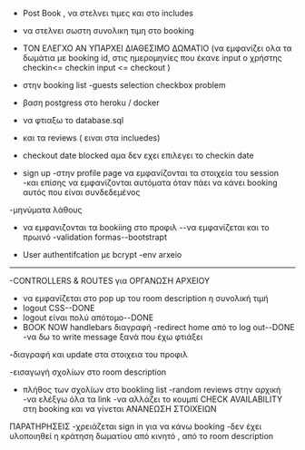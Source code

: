 - Post Book , να στελνει τιμες και στο includes 
- να στελνει σωστη συνολικη τιμη στο booking 
- TON ΕΛΕΓΧΟ ΑΝ ΥΠΑΡΧΕΙ ΔΙΑΘΕΣΙΜΟ ΔΩΜΑΤΙΟ (να εμφανίζει ολα τα δωμάτια
με booking id, στις ημερομηνίες που έκανε input ο χρήστης checkin<= checkin input <= checkout )
- στην booking list -guests selection checkbox problem 

- βαση postgress στο heroku / docker 
- να φτιαξω το database.sql 

- και τα reviews ( ειναι στα incluedes)
- checkout date blocked αμα δεν εχει επιλεγει το checkin date 
- sign up
-στην profile page να εμφανίζονται τα στοιχεία του session
-και επίσης να εμφανίζονται αυτόματα όταν πάει να κάνει booking αυτός που 
είναι συνδεδεμένος

-μηνύματα λάθους
- να εμφανιζονται τα bookiing στο προφιλ --να εμφανίζεται και το πρωινό
-validation formas--bootstrapt

- User authentifcation με bcrypt 
-env arxeio

----------
-CONTROLLERS & ROUTES για ΟΡΓΑΝΩΣΗ ΑΡΧΕΙΟΥ
- να εμφανίζεται στο pop up του room description
η συνολική τιμή
- logout CSS--DONE
- logout είναι πολύ απότομο--DONE
- BOOK NOW handlebars διαγραφή
-redirect home από το log out--DONE
-να δω το write message ξανά που έχω φτιάξει
 
-διαγραφή και update στα στοιχεια του προφιλ






-εισαγωγή σχολίων στο room description
- πλήθος των σχολίων στο bookling list
-random reviews στην αρχική
-να ελέξγω όλα τα link
-να αλλάζει το κουμπί CHECK AVAILABILITY στη booking και
να γίνεται ΑΝΑΝΕΩΣΗ ΣΤΟΙΧΕΙΩΝ



ΠΑΡΑΤΗΡΗΣΕΙΣ
-χρειάζεται sign in για να κάνω booking
-δεν έχει υλοποιηθεί η κράτηση δωματίου από κινητό , από το room description
